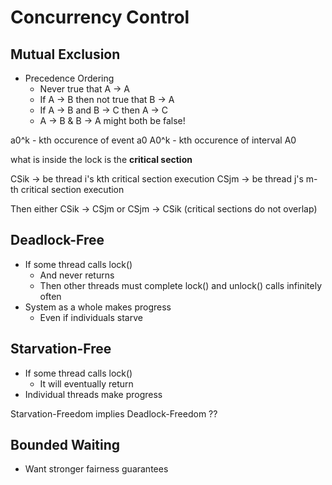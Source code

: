 # Concurrency Control

## Mutual Exclusion

- Precedence Ordering
  - Never true that A -> A
  - If A -> B then not true that B -> A
  - If A -> B and B -> C then A -> C
  - A -> B & B -> A might both be false!

a0^k - kth occurence of event a0
A0^k - kth occurence of interval A0

what is inside the lock is the **critical section**

CSik -> be thread i's kth critical section execution
CSjm -> be thread j's m-th critical section execution

Then either CSik -> CSjm or CSjm -> CSik (critical sections do not overlap)

## Deadlock-Free

- If some thread calls lock()
  - And never returns
  - Then other threads must complete lock() and unlock() calls infinitely often
- System as a whole makes progress
  - Even if individuals starve

## Starvation-Free

- If some thread calls lock()
  - It will eventually return
- Individual threads make progress

Starvation-Freedom implies Deadlock-Freedom ??

## Bounded Waiting

- Want stronger fairness guarantees
